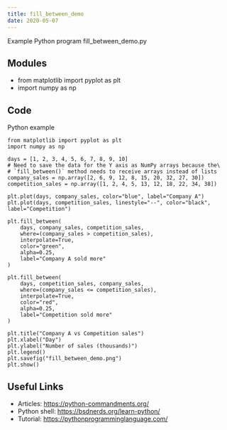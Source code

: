 ```yaml
---
title: fill_between_demo
date: 2020-05-07
---
```

Example Python program fill_between_demo.py

## Modules

* from matplotlib import pyplot as plt
* import numpy as np

## Code

Python example

    from matplotlib import pyplot as plt
    import numpy as np
    
    days = [1, 2, 3, 4, 5, 6, 7, 8, 9, 10]
    # Need to save the data for the Y axis as NumPy arrays because the\
    # `fill_between()` method needs to receive arrays instead of lists
    company_sales = np.array([2, 6, 9, 12, 8, 15, 20, 32, 27, 30])
    competition_sales = np.array([1, 2, 4, 5, 13, 12, 18, 22, 34, 38])
    
    plt.plot(days, company_sales, color="blue", label="Company A")
    plt.plot(days, competition_sales, linestyle="--", color="black", label="Competition")
    
    plt.fill_between(
        days, company_sales, competition_sales,
        where=(company_sales > competition_sales),
        interpolate=True,
        color="green",
        alpha=0.25,
        label="Company A sold more"
    )
    
    plt.fill_between(
        days, competition_sales, company_sales,
        where=(company_sales <= competition_sales),
        interpolate=True,
        color="red",
        alpha=0.25,
        label="Competition sold more"
    )
    
    plt.title("Company A vs Competition sales")
    plt.xlabel("Day")
    plt.ylabel("Number of sales (thousands)")
    plt.legend()
    plt.savefig("fill_between_demo.png")
    plt.show()
    

## Useful Links

- Articles: https://python-commandments.org/
- Python shell: https://bsdnerds.org/learn-python/
- Tutorial: https://pythonprogramminglanguage.com/
